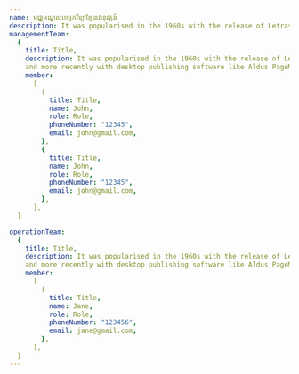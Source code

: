 ```yaml
---
name: មជ្ឈមណ្ឌលបច្ចេកវិទ្យាខ្មែរនវានុវត្តន៍
description: It was popularised in the 1960s with the release of Letraset sheets containing Lorem Ipsum passages, and more recently with desktop publishing software like Aldus PageMaker including versions of Lorem Ipsum.
managementTeam:
  {
    title: Title,
    description: It was popularised in the 1960s with the release of Letraset sheets containing Lorem Ipsum passages,
    and more recently with desktop publishing software like Aldus PageMaker including versions of Lorem Ipsum.,
    member:
      [
        {
          title: Title,
          name: John,
          role: Role,
          phoneNumber: "12345",
          email: john@gmail.com,
        },
        {
          title: Title,
          name: John,
          role: Role,
          phoneNumber: "12345",
          email: john@gmail.com,
        },
      ],
  }

operationTeam:
  {
    title: Title,
    description: It was popularised in the 1960s with the release of Letraset sheets containing Lorem Ipsum passages,
    and more recently with desktop publishing software like Aldus PageMaker including versions of Lorem Ipsum.,
    member:
      [
        {
          title: Title,
          name: Jane,
          role: Role,
          phoneNumber: "123456",
          email: jane@gmail.com,
        },
      ],
  }
---
```

